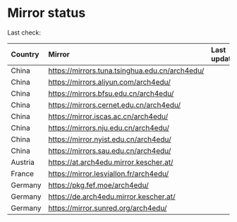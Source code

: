 <script src="./time.js"></script>
# Mirror status
Last check: <script type="text/javascript">localize(1713273617.0857027);</script>

|Country|Mirror|Last update|
|:------|:-----|:----------|
|China|https://mirrors.tuna.tsinghua.edu.cn/arch4edu/|<script type="text/javascript">localize(1713249105);</script>|
|China|https://mirrors.aliyun.com/arch4edu/|<script type="text/javascript">localize(1713249105);</script>|
|China|https://mirrors.bfsu.edu.cn/arch4edu/|<script type="text/javascript">localize(1713249105);</script>|
|China|https://mirrors.cernet.edu.cn/arch4edu/|<script type="text/javascript">localize(1713249105);</script>|
|China|https://mirror.iscas.ac.cn/arch4edu/|<script type="text/javascript">localize(1713205757);</script>|
|China|https://mirrors.nju.edu.cn/arch4edu/|<script type="text/javascript">localize(1713205757);</script>|
|China|https://mirror.nyist.edu.cn/arch4edu/|<script type="text/javascript">localize(1713249105);</script>|
|China|https://mirrors.sau.edu.cn/arch4edu/|<script type="text/javascript">localize(1713249105);</script>|
|Austria|https://at.arch4edu.mirror.kescher.at/|<script type="text/javascript">localize(1713249105);</script>|
|France|https://mirror.lesviallon.fr/arch4edu/|<script type="text/javascript">localize(1713205757);</script>|
|Germany|https://pkg.fef.moe/arch4edu/|<script type="text/javascript">localize(1713249105);</script>|
|Germany|https://de.arch4edu.mirror.kescher.at/|<script type="text/javascript">localize(1713249105);</script>|
|Germany|https://mirror.sunred.org/arch4edu/|<script type="text/javascript">localize(1713249105);</script>|

<script src="./tablefilter/tablefilter.js"></script>
<script src="./table.js"></script>
